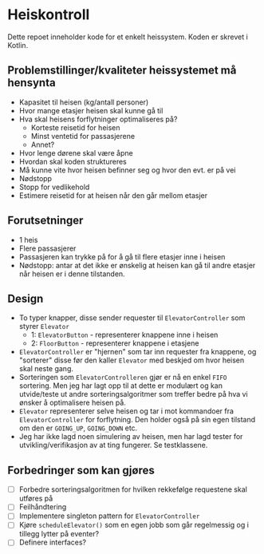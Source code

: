 # Heiskontroll

Dette repoet inneholder kode for et enkelt heissystem. Koden er skrevet i Kotlin.

## Problemstillinger/kvaliteter heissystemet må hensynta 

* Kapasitet til heisen (kg/antall personer)
* Hvor mange etasjer heisen skal kunne gå til  
* Hva skal heisens forflytninger optimaliseres på? 
  * Korteste reisetid for heisen
  * Minst ventetid for passasjerene
  * Annet?
* Hvor lenge dørene skal være åpne
* Hvordan skal koden struktureres
* Må kunne vite hvor heisen befinner seg og hvor den evt. er på vei
* Nødstopp
* Stopp for vedlikehold
* Estimere reisetid for at heisen når den går mellom etasjer 

## Forutsetninger

* 1 heis
* Flere passasjerer
* Passasjeren kan trykke på for å gå til flere etasjer inne i heisen 
* Nødstopp: antar at det ikke er ønskelig at heisen kan gå til andre etasjer når heisen er i denne tilstanden.

## Design

* To typer knapper, disse sender requester til `ElevatorController` som styrer `Elevator`
  * 1: `ElevatorButton` - representerer knappene inne i heisen
  * 2: `FloorButton` - representerer knappene i etasjene
* `ElevatorController` er "hjernen" som tar inn requester fra knappene, og "sorterer" disse før den kaller `Elevator` med beskjed om hvor heisen skal neste gang.
* Sorteringen som `ElevatorControlleren` gjør er nå en enkel `FIFO` sortering. Men jeg har lagt opp til at dette er modulært og kan utvide/teste ut andre sorteringsalgoritmer som treffer bedre på hva vi ønsker å optimalisere heisen på.
* `Elevator` representerer selve heisen og tar i mot kommandoer fra `ElevatorController` for forflytning. Den holder også på sin egen tilstand om den er `GOING_UP`, `GOING_DOWN` etc.
* Jeg har ikke lagd noen simulering av heisen, men har lagd tester for utvikling/verifikasjon av at ting fungerer. Se testklassene.



## Forbedringer som kan gjøres

- [ ] Forbedre sorteringsalgoritmen for hvilken rekkefølge requestene skal utføres på
- [ ] Feilhåndtering
- [ ] Implementere singleton pattern for `ElevatorController`
- [ ] Kjøre `scheduleElevator()` som en egen jobb som går regelmessig og i tillegg lytter på eventer?
- [ ] Definere interfaces?
